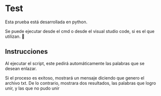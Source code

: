 # Test
Esta prueba está desarrollada en python. 

Se puede ejecutar desde el cmd o desde el visual studio code, si es el que utilizan.
🙂
## Instrucciones

Al ejecutar el script, este pedirá automáticamente las palabras que se desean enlazar. 

Si el proceso es exitoso, mostrará un mensaje diciendo que genero el archivo txt. De lo contrario, mostrara dos resultados, las palabras que logro unir, y las que no pudo unir
